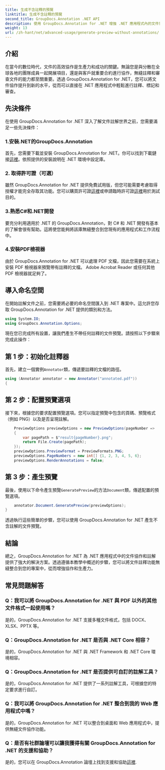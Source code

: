 ```yaml
---
title: 生成不含註釋的預覽
linktitle: 生成不含註釋的預覽
second_title: GroupDocs.Annotation .NET API
description: 使用 GroupDocs.Annotation for .NET 增強 .NET 應用程式內的文件協作和註解。使用這個功能強大的函式庫輕鬆註解、標記和審閱文件。
weight: 13
url: /zh-hant/net/advanced-usage/generate-preview-without-annotations/
---
```

## 介紹
在當今的數位時代，文件的高效協作是生產力和成功的關鍵。無論您是與分散在全球各地的團隊成員一起開展項目，還是與客戶就重要合約進行協作，無縫註釋和審查文件的能力都至關重要。透過 GroupDocs.Annotation for .NET，您可以將文件協作提升到新的水平，從而可以直接在 .NET 應用程式中輕鬆進行註釋、標記和審查。
## 先決條件
在使用 GroupDocs.Annotation for .NET 深入了解文件註解世界之前，您需要滿足一些先決條件：
### 1.安裝.NET的GroupDocs.Annotation
首先，您需要下載並安裝 GroupDocs.Annotation for .NET。你可以找到下載鏈接[這裡](https://releases.groupdocs.com/annotation/net/)。依照提供的安裝說明在 .NET 環境中設定庫。
### 2. 取得許可證（可選）
雖然 GroupDocs.Annotation for .NET 提供免費試用版，但您可能需要考慮取得授權才能完全存取其功能。您可以購買許可證[這裡](https://purchase.groupdocs.com/buy)或申請臨時許可證[這裡](https://purchase.groupdocs.com/temporary-license/)用於測試目的。
### 3.熟悉C#和.NET開發
要充分利用適用於 .NET 的 GroupDocs.Annotation，對 C# 和 .NET 開發有基本的了解會很有幫助。這將使您能夠將該庫無縫整合到您現有的應用程式和工作流程中。
### 4.安裝PDF檢視器
由於 GroupDocs.Annotation for .NET 可以處理 PDF 文檔，因此您需要在系統上安裝 PDF 檢視器來預覽帶有註釋的文檔。 Adobe Acrobat Reader 或任何其他 PDF 檢視器就足夠了。

## 導入命名空間
在開始註解文件之前，您需要將必要的命名空間匯入到 .NET 專案中。這允許您存取 GroupDocs.Annotation for .NET 提供的類別和方法。

```csharp
using System.IO;
using GroupDocs.Annotation.Options;
```

現在您已完成所有設置，讓我們產生不帶任何註釋的文件預覽。請按照以下步驟來完成此操作：
## 第 1 步：初始化註釋器
首先，建立一個實例`Annotator`類，傳遞要註釋的文檔的路徑。
```csharp
using (Annotator annotator = new Annotator("annotated.pdf"))
{
```
## 第 2 步：配置預覽選項
接下來，根據您的要求配置預覽選項。您可以指定預覽中包含的頁碼、預覽格式（例如 PNG）以及是否呈現註解。
```csharp
    PreviewOptions previewOptions = new PreviewOptions(pageNumber =>
    {
        var pagePath = $"result{pageNumber}.png";
        return File.Create(pagePath);
    });
    previewOptions.PreviewFormat = PreviewFormats.PNG;
    previewOptions.PageNumbers = new int[] {1, 2, 3, 4, 5, 6};
    previewOptions.RenderAnnotations = false;
```
## 第 3 步：產生預覽
最後，使用以下命令產生預覽`GeneratePreview`的方法`Document`類，傳遞配置的預覽選項。
```csharp
    annotator.Document.GeneratePreview(previewOptions);
}
```
透過執行這些簡單的步驟，您可以使用 GroupDocs.Annotation for .NET 產生不含註解的文件預覽。

## 結論
總之，GroupDocs.Annotation for .NET 為 .NET 應用程式中的文件協作和註解提供了強大的解決方案。透過遵循本教學中概述的步驟，您可以將文件註釋功能無縫整合到您的專案中，從而增強協作和生產力。
## 常見問題解答
### Q：我可以將 GroupDocs.Annotation for .NET 與 PDF 以外的其他文件格式一起使用嗎？
是的，GroupDocs.Annotation for .NET 支援多種文件格式，包括 DOCX、XLSX、PPTX 等。
### Q：GroupDocs.Annotation for .NET 是否與 .NET Core 相容？
是的，GroupDocs.Annotation for .NET 與 .NET Framework 和 .NET Core 環境相容。
### Q：GroupDocs.Annotation for .NET 是否提供可自訂的註解工具？
是的，GroupDocs.Annotation for .NET 提供了一系列註解工具，可根據您的特定要求進行自訂。
### Q：我可以將 GroupDocs.Annotation for .NET 整合到我的 Web 應用程式中嗎？
是的，GroupDocs.Annotation for .NET 可以整合到桌面和 Web 應用程式中，提供無縫文件協作功能。
### Q：是否有社群論壇可以讓我獲得有關 GroupDocs.Annotation for .NET 的支援和協助？
是的，您可以在 GroupDocs.Annotation 論壇上找到支援和協助[這裡](https://forum.groupdocs.com/c/annotation/10).